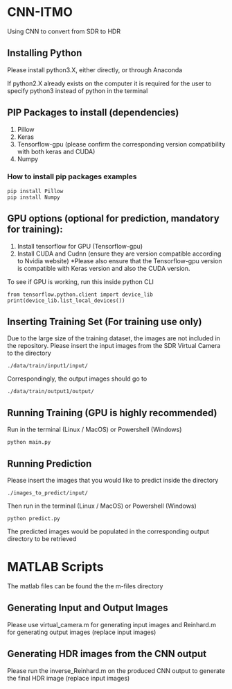 # CNN-ITMO
Using CNN to convert from SDR to HDR

## Installing Python
Please install python3.X, either directly, or through Anaconda

If python2.X already exists on the computer it is required for the user to specify python3 instead of python in the terminal

## PIP Packages to install (dependencies)
1. Pillow
2. Keras
3. Tensorflow-gpu (please confirm the corresponding version compatibility with both keras and CUDA)
4. Numpy

### How to install pip packages examples
~~~~
pip install Pillow
pip install Numpy
~~~~

## GPU options (optional for prediction, mandatory for training):
1) Install tensorflow for GPU (Tensorflow-gpu)
2) Install CUDA and Cudnn (ensure they are version compatible according to Nvidia website)
*Please also ensure that the Tensorflow-gpu version is compatible with Keras version and also the CUDA version.


To see if GPU is working, run this inside python CLI

~~~~
from tensorflow.python.client import device_lib
print(device_lib.list_local_devices())
~~~~

## Inserting Training Set (For training use only)
Due to the large size of the training dataset, the images are not included in the repository.
Please insert the input images from the SDR Virtual Camera to the directory
~~~~
./data/train/input1/input/
~~~~

Correspondingly, the output images should go to
~~~~
./data/train/output1/output/
~~~~

## Running Training (GPU is highly recommended)
Run in the terminal (Linux / MacOS) or Powershell (Windows)

~~~~
python main.py
~~~~



## Running Prediction
Please insert the images that you would like to predict inside the directory

~~~~
./images_to_predict/input/
~~~~

Then run in the terminal (Linux / MacOS) or Powershell (Windows)

~~~~
python predict.py
~~~~

The predicted images would be populated in the corresponding output directory to be retrieved

# MATLAB Scripts
The matlab files can be found the the m-files directory

## Generating Input and Output Images
Please use virtual_camera.m for generating input images and Reinhard.m for generating output images (replace input images)

## Generating HDR images from the CNN output
Please run the inverse_Reinhard.m on the produced CNN output to generate the final HDR image (replace input images)
